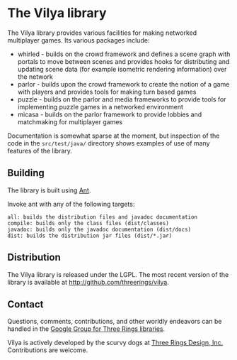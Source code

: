 The Vilya library
=================

The Vilya library provides various facilities for making networked multiplayer
games. Its various packages include:

* whirled - builds on the crowd framework and defines a scene graph with
  portals to move between scenes and provides hooks for distributing and
  updating scene data (for example isometric rendering information) over the
  network
* parlor - builds upon the crowd framework to create the notion of a game with
  players and provides tools for making turn based games
* puzzle - builds on the parlor and media frameworks to provide tools for
  implementing puzzle games in a networked environment
* micasa - builds on the parlor framework to provide lobbies and matchmaking
  for multiplayer games

Documentation is somewhat sparse at the moment, but inspection of the code in
the `src/test/java/` directory shows examples of use of many features of the
library.

Building
--------

The library is built using [Ant](http://ant.apache.org/).

Invoke ant with any of the following targets:

    all: builds the distribution files and javadoc documentation
    compile: builds only the class files (dist/classes)
    javadoc: builds only the javadoc documentation (dist/docs)
    dist: builds the distribution jar files (dist/*.jar)

Distribution
------------

The Vilya library is released under the LGPL. The most recent version of the
library is available at http://github.com/threerings/vilya.

Contact
-------

Questions, comments, contributions, and other worldly endeavors can be handled
in the [Google Group for Three Rings
libraries](http://groups.google.com/group/ooo-libs).

Vilya is actively developed by the scurvy dogs at [Three Rings Design,
Inc.](http://www.threerings.net) Contributions are welcome.
